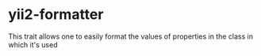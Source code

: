 # yii2-formatter
This trait allows one to easily format the values of properties in the class in which it's used
